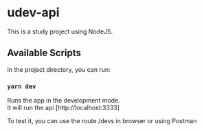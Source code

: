 # udev-api

This is a study project using NodeJS.

## Available Scripts

In the project directory, you can run:

### `yarn dev`

Runs the app in the development mode.<br />
It will run the api [http://localhost:3333]

To test it, you can use the route /devs in browser or using Postman